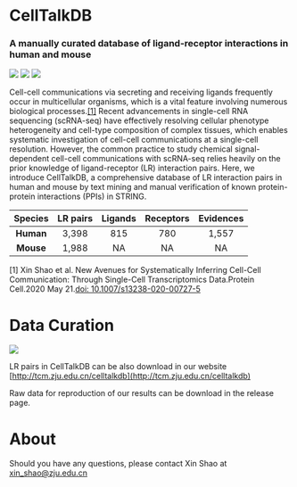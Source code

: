 # CellTalkDB

### A manually curated database of ligand-receptor interactions in human and mouse

<img src='https://img.shields.io/badge/ligand--receptor-database-brightgreen'> <img src='https://img.shields.io/badge/human-3%2C398-orange'> <img src='https://img.shields.io/badge/mouse-1%2C988-blue'> 

Cell-cell communications via secreting and receiving ligands frequently occur in multicellular organisms, which is a vital feature involving numerous biological processes.[[1]](https://pubmed.ncbi.nlm.nih.gov/32435978/) Recent advancements in single-cell RNA sequencing (scRNA-seq) have effectively resolving cellular phenotype heterogeneity and cell-type composition of complex tissues, which enables systematic investigation of cell-cell communications at a single-cell resolution. However, the common practice to study chemical signal-dependent cell-cell communications with scRNA-seq relies heavily on the prior knowledge of ligand-receptor (LR) interaction pairs. Here, we introduce CellTalkDB, a comprehensive database of LR interaction pairs in human and mouse by text mining and manual verification of known protein-protein interactions (PPIs) in STRING.

|Species  |LR pairs|Ligands|Receptors|Evidences|
|:---:    |:---:   |:---:  | :---:   | :---:   |
|__Human__| 3,398  |815    |780      |1,557    |
|__Mouse__| 1,988  |NA     |NA       |NA       |

[1] Xin Shao et al. New Avenues for Systematically Inferring Cell-Cell Communication: Through Single-Cell Transcriptomics Data.Protein Cell.2020 May 21.[doi: 10.1007/s13238-020-00727-5](https://link.springer.com/article/10.1007/s13238-020-00727-5)

# Data Curation

<img src='https://github.com/ZJUFanLab/CellTalkDB/blob/master/img/curation.png'>

LR pairs in CellTalkDB can be also download in our website [http://tcm.zju.edu.cn/celltalkdb](http://tcm.zju.edu.cn/celltalkdb)

Raw data for reproduction of our results can be download in the release page.

# About
Should you have any questions, please contact Xin Shao at xin_shao@zju.edu.cn
